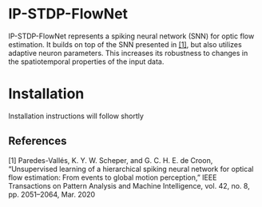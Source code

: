 # IP-STDP-FlowNet

IP-STDP-FlowNet represents a spiking neural network (SNN) for optic flow estimation. It builds on top of the SNN presented in [[1]](#1), but also utilizes adaptive neuron parameters. 
This increases its robustness to changes in the spatiotemporal properties of the input data. 

# Installation 
Installation instructions will follow shortly 



## References
<a id="1">[1]</a> 
Paredes-Vallés, K. Y. W. Scheper, and G. C. H. E. de Croon,
“Unsupervised learning of a hierarchical spiking neural network
for optical flow estimation: From events to global motion perception,” IEEE Transactions on Pattern Analysis and Machine Intelligence,
vol. 42, no. 8, pp. 2051–2064, Mar. 2020

